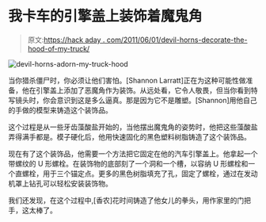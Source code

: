 # 我卡车的引擎盖上装饰着魔鬼角

> 原文:[https://hack aday . com/2011/06/01/devil-horns-decorate-the-hood-of-my-truck/](https://hackaday.com/2011/06/01/devil-horns-adorn-the-hood-of-my-truck/)

![](../Images/1fc9aec39bfe0b3f8e9be7051355da7b.png "devil-horns-adorn-my-truck-hood")

当你猎杀僵尸时，你必须让他们害怕。[Shannon Larratt]正在为这种可能性做准备，他在引擎盖上添加了恶魔角作为装饰。从远处看，它令人敬畏，但当你看到特写镜头时，你会意识到这是多么逼真。那是因为它不是雕塑。[Shannon]用他自己的手做的模型来铸造这个装饰品。

这个过程是从一些牙齿藻酸盐开始的，当他摆出魔鬼角的姿势时，他把这些藻酸盐弄得满手都是。模子硬化后，他用快速固化的黑色塑料树脂铸造了这个装饰品。

现在有了这个装饰品，他需要一个方法把它固定在他的汽车引擎盖上。他拿起一个带螺纹的 U 形螺栓。在装饰物的底部刻了一个洞和一个槽，以容纳 U 形螺栓和一个直螺栓，用于三个锚定点。更多的黑色树脂填充了孔，固定了螺栓，通过在发动机罩上钻孔可以轻松安装装饰物。

我们还发现，在这个过程中,[香农]花时间铸造了他女儿的拳头，用作家里的门把手，这太棒了。